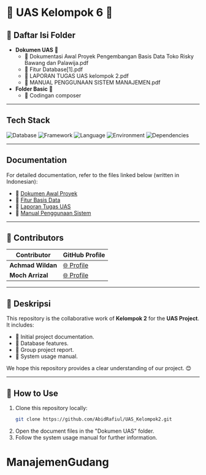 # 🌟 UAS Kelompok 6 🌟

## 📂 Daftar Isi Folder
- **Dokumen UAS** 📄
  - 📘 Dokumentasi Awal Proyek Pengembangan Basis Data Toko Risky Bawang dan Palawija.pdf
  - 📙 Fitur Database[1].pdf
  - 📗 LAPORAN TUGAS UAS kelompok 2.pdf
  - 📕 MANUAL PENGGUNAAN SISTEM MANAJEMEN.pdf
- **Folder Basic** 📁
  - 🔧 Codingan composer

---

## Tech Stack
![Database](https://img.shields.io/badge/database-MySQL-green) ![Framework](https://img.shields.io/badge/framework-Yii2-blue) ![Language](https://img.shields.io/badge/language-PHP-blue) ![Environment](https://img.shields.io/badge/environment-XAMPP-orange) ![Dependencies](https://img.shields.io/badge/dependencies-Composer-yellow)

---

## Documentation
For detailed documentation, refer to the files linked below (written in Indonesian):

- 📘 [Dokumen Awal Proyek](#)
- 📙 [Fitur Basis Data](#)
- 📗 [Laporan Tugas UAS](#)
- 📕 [Manual Penggunaan Sistem](#)

---

## 🤝 Contributors
| Contributor       | GitHub Profile                                  |
|-------------------|------------------------------------------------|
| **Achmad Wildan** | [🌐 Profile](https://github.com/ShiraishiJunta) |
| **Moch Arrizal**  | [🌐 Profile](https://github.com/Morzune11)    |

---

## 📝 Deskripsi
This repository is the collaborative work of **Kelompok 2** for the **UAS Project**. It includes:
- 📌 Initial project documentation.
- 📌 Database features.
- 📌 Group project report.
- 📌 System usage manual.

We hope this repository provides a clear understanding of our project. 😊

---

## 🚀 How to Use
1. Clone this repository locally:
   ```bash
   git clone https://github.com/AbidRafiul/UAS_Kelompok2.git
   ```
2. Open the document files in the "Dokumen UAS" folder.
3. Follow the system usage manual for further information.
# ManajemenGudang

